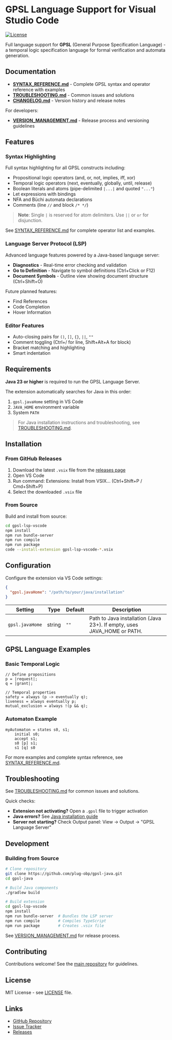 # GPSL Language Support for Visual Studio Code

[![License](https://img.shields.io/github/license/plug-obp/gpsl-java)](https://github.com/plug-obp/gpsl-java/blob/main/LICENSE)

Full language support for **GPSL** (General Purpose Specification Language) - a temporal logic specification language for formal verification and automata generation.

## Documentation

- **[SYNTAX_REFERENCE.md](docs/SYNTAX_REFERENCE.md)** - Complete GPSL syntax and operator reference with examples
- **[TROUBLESHOOTING.md](docs/TROUBLESHOOTING.md)** - Common issues and solutions
- **[CHANGELOG.md](CHANGELOG.md)** - Version history and release notes

For developers:
- **[VERSION_MANAGEMENT.md](docs/VERSION_MANAGEMENT.md)** - Release process and versioning guidelines

## Features

### Syntax Highlighting

Full syntax highlighting for all GPSL constructs including:
- Propositional logic operators (and, or, not, implies, iff, xor)
- Temporal logic operators (next, eventually, globally, until, release)
- Boolean literals and atoms (pipe-delimited `|...|` and quoted `"..."`)
- Let expressions with bindings
- NFA and Büchi automata declarations
- Comments (line `//` and block `/* */`)

> **Note**: Single `|` is reserved for atom delimiters. Use `||` or `or` for disjunction.

See [SYNTAX_REFERENCE.md](docs/SYNTAX_REFERENCE.md) for complete operator list and examples.

### Language Server Protocol (LSP)

Advanced language features powered by a Java-based language server:

- **Diagnostics** - Real-time error checking and validation
- **Go to Definition** - Navigate to symbol definitions (Ctrl+Click or F12)
- **Document Symbols** - Outline view showing document structure (Ctrl+Shift+O)

Future planned features:
- Find References
- Code Completion
- Hover Information

### Editor Features

- Auto-closing pairs for `()`, `[]`, `{}`, `||`, `""`
- Comment toggling (Ctrl+/ for line, Shift+Alt+A for block)
- Bracket matching and highlighting
- Smart indentation

## Requirements

**Java 23 or higher** is required to run the GPSL Language Server.

The extension automatically searches for Java in this order:
1. `gpsl.javaHome` setting in VS Code
2. `JAVA_HOME` environment variable  
3. System `PATH`

> For Java installation instructions and troubleshooting, see [TROUBLESHOOTING.md](docs/TROUBLESHOOTING.md#java-installation).

## Installation

### From GitHub Releases

1. Download the latest `.vsix` file from the [releases page](https://github.com/plug-obp/gpsl-java/releases)
2. Open VS Code
3. Run command: Extensions: Install from VSIX... (Ctrl+Shift+P / Cmd+Shift+P)
4. Select the downloaded `.vsix` file

### From Source

Build and install from source:

```bash
cd gpsl-lsp-vscode
npm install
npm run bundle-server
npm run compile
npm run package
code --install-extension gpsl-lsp-vscode-*.vsix
```

## Configuration

Configure the extension via VS Code settings:

```json
{
  "gpsl.javaHome": "/path/to/your/java/installation"
}
```

| Setting | Type | Default | Description |
|---------|------|---------|-------------|
| `gpsl.javaHome` | string | `""` | Path to Java installation (Java 23+). If empty, uses JAVA_HOME or PATH. |


## GPSL Language Examples

### Basic Temporal Logic

```gpsl
// Define propositions
p = |request|;
q = |grant|;

// Temporal properties
safety = always (p -> eventually q);
liveness = always eventually p;
mutual_exclusion = always !(p && q);
```

### Automaton Example

```gpsl
myAutomaton = states s0, s1;
    initial s0;
    accept s1;
    s0 [p] s1;
    s1 [q] s0
```

For more examples and complete syntax reference, see [SYNTAX_REFERENCE.md](docs/SYNTAX_REFERENCE.md).

## Troubleshooting

See [TROUBLESHOOTING.md](docs/TROUBLESHOOTING.md) for common issues and solutions.

Quick checks:

- **Extension not activating?** Open a `.gpsl` file to trigger activation
- **Java errors?** See [Java installation guide](docs/TROUBLESHOOTING.md#java-installation)
- **Server not starting?** Check Output panel: View → Output → "GPSL Language Server"

## Development

### Building from Source

```bash
# Clone repository
git clone https://github.com/plug-obp/gpsl-java.git
cd gpsl-java

# Build Java components
./gradlew build

# Build extension
cd gpsl-lsp-vscode
npm install
npm run bundle-server  # Bundles the LSP server
npm run compile        # Compiles TypeScript
npm run package        # Creates .vsix file
```

See [VERSION_MANAGEMENT.md](docs/VERSION_MANAGEMENT.md) for release process.

## Contributing

Contributions welcome! See the [main repository](https://github.com/plug-obp/gpsl-java) for guidelines.

## License

MIT License - see [LICENSE](https://github.com/plug-obp/gpsl-java/blob/main/LICENSE) file.

## Links

- [GitHub Repository](https://github.com/plug-obp/gpsl-java)
- [Issue Tracker](https://github.com/plug-obp/gpsl-java/issues)
- [Releases](https://github.com/plug-obp/gpsl-java/releases)

